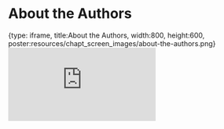 # About the Authors
 
{type: iframe, title:About the Authors, width:800, height:600, poster:resources/chapt_screen_images/about-the-authors.png}
![](https://b7m.github.io/Regression_Models/no_toc/about-the-authors.html)
 

 
